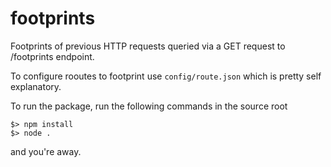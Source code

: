 # footprints

Footprints of previous HTTP requests queried via a GET request to /footprints endpoint.

To configure rooutes to footprint use `config/route.json` which is pretty self explanatory.

To run the package, run the following commands in the source root
```
$> npm install
$> node .
```
and you're away.
